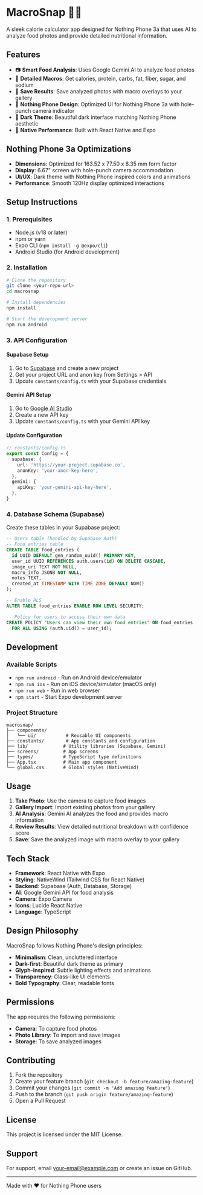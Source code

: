 # MacroSnap 📸🥗

A sleek calorie calculator app designed for Nothing Phone 3a that uses AI to analyze food photos and provide detailed nutritional information.

## Features

- 📷 **Smart Food Analysis**: Uses Google Gemini AI to analyze food photos
- 🔢 **Detailed Macros**: Get calories, protein, carbs, fat, fiber, sugar, and sodium
- 💾 **Save Results**: Save analyzed photos with macro overlays to your gallery
- 🎨 **Nothing Phone Design**: Optimized UI for Nothing Phone 3a with hole-punch camera indicator
- 🌙 **Dark Theme**: Beautiful dark interface matching Nothing Phone aesthetic
- 📱 **Native Performance**: Built with React Native and Expo

## Nothing Phone 3a Optimizations

- **Dimensions**: Optimized for 163.52 x 77.50 x 8.35 mm form factor
- **Display**: 6.67" screen with hole-punch camera accommodation
- **UI/UX**: Dark theme with Nothing Phone inspired colors and animations
- **Performance**: Smooth 120Hz display optimized interactions

## Setup Instructions

### 1. Prerequisites

- Node.js (v18 or later)
- npm or yarn
- Expo CLI (`npm install -g @expo/cli`)
- Android Studio (for Android development)

### 2. Installation

```bash
# Clone the repository
git clone <your-repo-url>
cd macrosnap

# Install dependencies
npm install

# Start the development server
npm run android
```

### 3. API Configuration

#### Supabase Setup
1. Go to [Supabase](https://supabase.com) and create a new project
2. Get your project URL and anon key from Settings > API
3. Update `constants/config.ts` with your Supabase credentials

#### Gemini API Setup
1. Go to [Google AI Studio](https://makersuite.google.com/app/apikey)
2. Create a new API key
3. Update `constants/config.ts` with your Gemini API key

#### Update Configuration
```typescript
// constants/config.ts
export const Config = {
  supabase: {
    url: 'https://your-project.supabase.co',
    anonKey: 'your-anon-key-here',
  },
  gemini: {
    apiKey: 'your-gemini-api-key-here',
  },
}
```

### 4. Database Schema (Supabase)

Create these tables in your Supabase project:

```sql
-- Users table (handled by Supabase Auth)
-- Food entries table
CREATE TABLE food_entries (
  id UUID DEFAULT gen_random_uuid() PRIMARY KEY,
  user_id UUID REFERENCES auth.users(id) ON DELETE CASCADE,
  image_uri TEXT NOT NULL,
  macro_info JSONB NOT NULL,
  notes TEXT,
  created_at TIMESTAMP WITH TIME ZONE DEFAULT NOW()
);

-- Enable RLS
ALTER TABLE food_entries ENABLE ROW LEVEL SECURITY;

-- Policy for users to access their own data
CREATE POLICY "Users can view their own food entries" ON food_entries
  FOR ALL USING (auth.uid() = user_id);
```

## Development

### Available Scripts

- `npm run android` - Run on Android device/emulator
- `npm run ios` - Run on iOS device/simulator (macOS only)
- `npm run web` - Run in web browser
- `npm start` - Start Expo development server

### Project Structure

```
macrosnap/
├── components/
│   └── ui/           # Reusable UI components
├── constants/        # App constants and configuration
├── lib/             # Utility libraries (Supabase, Gemini)
├── screens/         # App screens
├── types/           # TypeScript type definitions
├── App.tsx          # Main app component
└── global.css       # Global styles (NativeWind)
```

## Usage

1. **Take Photo**: Use the camera to capture food images
2. **Gallery Import**: Import existing photos from your gallery
3. **AI Analysis**: Gemini AI analyzes the food and provides macro information
4. **Review Results**: View detailed nutritional breakdown with confidence score
5. **Save**: Save the analyzed image with macro overlay to your gallery

## Tech Stack

- **Framework**: React Native with Expo
- **Styling**: NativeWind (Tailwind CSS for React Native)
- **Backend**: Supabase (Auth, Database, Storage)
- **AI**: Google Gemini API for food analysis
- **Camera**: Expo Camera
- **Icons**: Lucide React Native
- **Language**: TypeScript

## Design Philosophy

MacroSnap follows Nothing Phone's design principles:
- **Minimalism**: Clean, uncluttered interface
- **Dark-first**: Beautiful dark theme as primary
- **Glyph-inspired**: Subtle lighting effects and animations
- **Transparency**: Glass-like UI elements
- **Bold Typography**: Clear, readable fonts

## Permissions

The app requires the following permissions:
- **Camera**: To capture food photos
- **Photo Library**: To import and save images
- **Storage**: To save analyzed images

## Contributing

1. Fork the repository
2. Create your feature branch (`git checkout -b feature/amazing-feature`)
3. Commit your changes (`git commit -m 'Add amazing feature'`)
4. Push to the branch (`git push origin feature/amazing-feature`)
5. Open a Pull Request

## License

This project is licensed under the MIT License.

## Support

For support, email your-email@example.com or create an issue on GitHub.

---

Made with ❤️ for Nothing Phone users 